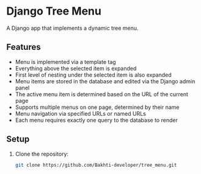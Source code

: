# Django Tree Menu

A Django app that implements a dynamic tree menu.

## Features

- Menu is implemented via a template tag
- Everything above the selected item is expanded
- First level of nesting under the selected item is also expanded
- Menu items are stored in the database and edited via the Django admin panel
- The active menu item is determined based on the URL of the current page
- Supports multiple menus on one page, determined by their name
- Menu navigation via specified URLs or named URLs
- Each menu requires exactly one query to the database to render

## Setup

1. Clone the repository:
   ```bash
   git clone https://github.com/Bakhti-developer/tree_menu.git
